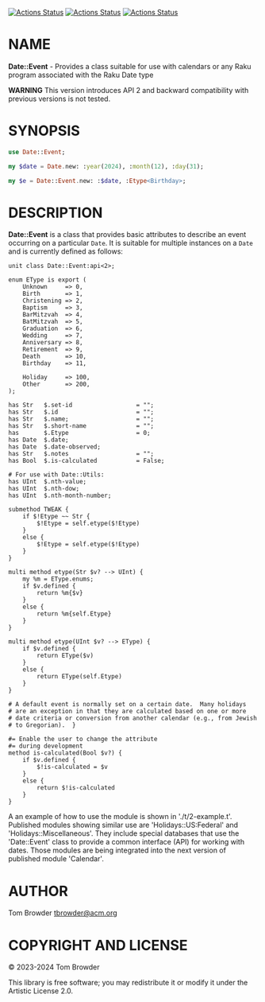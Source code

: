 [![Actions Status](https://github.com/tbrowder/Date-Event/actions/workflows/linux.yml/badge.svg)](https://github.com/tbrowder/Date-Event/actions) [![Actions Status](https://github.com/tbrowder/Date-Event/actions/workflows/macos.yml/badge.svg)](https://github.com/tbrowder/Date-Event/actions) [![Actions Status](https://github.com/tbrowder/Date-Event/actions/workflows/windows.yml/badge.svg)](https://github.com/tbrowder/Date-Event/actions)

NAME
====

**Date::Event** - Provides a class suitable for use with calendars or any Raku program associated with the Raku Date type

**WARNING** This version introduces API 2 and backward compatibility with previous versions is not tested.

SYNOPSIS
========

```raku
use Date::Event;

my $date = Date.new: :year(2024), :month(12), :day(31);

my $e = Date::Event.new: :$date, :Etype<Birthday>;
```

DESCRIPTION
===========

**Date::Event** is a class that provides basic attributes to describe an event occurring on a particular `Date`. It is suitable for multiple instances on a `Date` and is currently defined as follows:

    unit class Date::Event:api<2>;

    enum EType is export (
        Unknown     => 0,
        Birth       => 1,
        Christening => 2,
        Baptism     => 3,
        BarMitzvah  => 4,
        BatMitzvah  => 5,
        Graduation  => 6,
        Wedding     => 7,
        Anniversary => 8,
        Retirement  => 9,
        Death       => 10,
        Birthday    => 11,

        Holiday     => 100,
        Other       => 200,
    );

    has Str   $.set-id                  = "";
    has Str   $.id                      = "";
    has Str   $.name;                   = "";
    has Str   $.short-name              = "";
    has       $.Etype                   = 0;
    has Date  $.date;
    has Date  $.date-observed;
    has Str   $.notes                   = "";
    has Bool  $.is-calculated           = False;

    # For use with Date::Utils:
    has UInt  $.nth-value;
    has UInt  $.nth-dow;
    has UInt  $.nth-month-number;

    submethod TWEAK {
        if $!Etype ~~ Str {
            $!Etype = self.etype($!Etype)
        }
        else {
            $!Etype = self.etype($!Etype)
        }
    }

    multi method etype(Str $v? --> UInt) {
        my %m = EType.enums;
        if $v.defined {
            return %m{$v}
        }
        else {
            return %m{self.Etype}
        }
    }

    multi method etype(UInt $v? --> EType) {
        if $v.defined {
            return EType($v)
        }
        else {
            return EType(self.Etype)
        }
    }

    # A default event is normally set on a certain date.  Many holidays
    # are an exception in that they are calculated based on one or more
    # date criteria or conversion from another calendar (e.g., from Jewish
    # to Gregorian).  }

    #= Enable the user to change the attribute
    #= during development
    method is-calculated(Bool $v?) {
        if $v.defined {
            $!is-calculated = $v
        }
        else {
            return $!is-calculated
        }
    }

A an example of how to use the module is shown in './t/2-example.t'. Published modules showing similar use are 'Holidays::US:Federal' and 'Holidays::Miscellaneous'. They include special databases that use the 'Date::Event' class to provide a common interface (API) for working with dates. Those modules are being integrated into the next version of published module 'Calendar'.

AUTHOR
======

Tom Browder <tbrowder@acm.org>

COPYRIGHT AND LICENSE
=====================

© 2023-2024 Tom Browder

This library is free software; you may redistribute it or modify it under the Artistic License 2.0.

